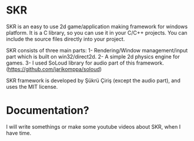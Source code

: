 # SKR
SKR is an easy to use 2d game/application making framework for windows platform. It is a C library, so you can use it in your C/C++ projects. You can include the source files directly into your project.

SKR consists of three main parts:
1- Rendering/Window management/input part which is built on win32/direct2d.
2- A simple 2d physics engine for games.
3- I used SoLoud library for audio part of this framework. (https://github.com/jarikomppa/soloud) 

SKR framework is developed by Şükrü Çiriş (except the audio part), and uses the MIT license.

# Documentation?
I will write somethings or make some youtube videos about SKR, when I have time.
